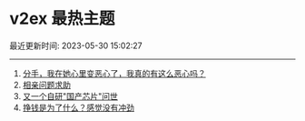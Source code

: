 # v2ex 最热主题

最近更新时间: 2023-05-30 15:02:27

--- 
1. [分手，我在她心里变恶心了，我真的有这么恶心吗？](https://www.v2ex.com/t/944054) 
2. [相亲问题求助](https://www.v2ex.com/t/944061) 
3. [又一个自研"国产芯片"问世](https://www.v2ex.com/t/944078) 
4. [挣钱是为了什么？感觉没有冲劲](https://www.v2ex.com/t/944086) 
